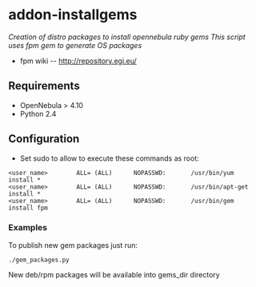 addon-installgems
===========

_Creation of distro packages to install opennebula ruby gems_
_This script uses fpm gem to generate OS packages_

* fpm wiki -- http://repository.egi.eu/

Requirements
------------

* OpenNebula > 4.10
* Python 2.4

Configuration
------------

 * Set sudo to allow to execute these commands as root:
~~~
<user_name>        ALL= (ALL)      NOPASSWD:       /usr/bin/yum install *
<user_name>        ALL= (ALL)      NOPASSWD:       /usr/bin/apt-get install *
<user_name>        ALL= (ALL)      NOPASSWD:       /usr/bin/gem install fpm
~~~

### Examples
To publish new gem packages just run:
~~~
./gem_packages.py
~~~
New deb/rpm packages will be available into gems_dir directory